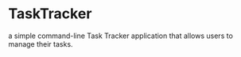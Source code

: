 # TaskTracker
a simple command-line Task Tracker application that allows users to manage their tasks.

